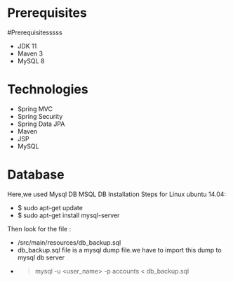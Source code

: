 # Prerequisites

#Prerequisitesssss

- JDK 11
- Maven 3
- MySQL 8

# Technologies

- Spring MVC
- Spring Security
- Spring Data JPA
- Maven
- JSP
- MySQL

# Database

Here,we used Mysql DB
MSQL DB Installation Steps for Linux ubuntu 14.04:

- $ sudo apt-get update
- $ sudo apt-get install mysql-server

Then look for the file :

- /src/main/resources/db_backup.sql
- db_backup.sql file is a mysql dump file.we have to import this dump to mysql db server
- > mysql -u <user_name> -p accounts < db_backup.sql
